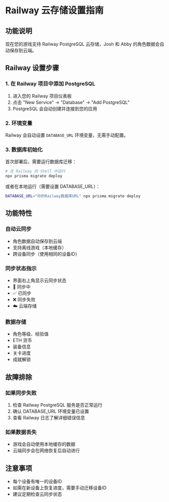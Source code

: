 # Railway 云存储设置指南

## 功能说明
现在您的游戏支持 Railway PostgreSQL 云存储，Josh 和 Abby 的角色数据会自动保存到云端。

## Railway 设置步骤

### 1. 在 Railway 项目中添加 PostgreSQL
1. 进入您的 Railway 项目仪表板
2. 点击 "New Service" → "Database" → "Add PostgreSQL"
3. PostgreSQL 会自动创建并连接到您的应用

### 2. 环境变量
Railway 会自动设置 `DATABASE_URL` 环境变量，无需手动配置。

### 3. 数据库初始化
首次部署后，需要运行数据库迁移：

```bash
# 在 Railway 的 Shell 中运行
npx prisma migrate deploy
```

或者在本地运行（需要设置 DATABASE_URL）：
```bash
DATABASE_URL="你的Railway数据库URL" npx prisma migrate deploy
```

## 功能特性

### 自动云同步
- 角色数据自动保存到云端
- 支持离线游戏（本地缓存）
- 跨设备同步（使用相同的设备ID）

### 同步状态指示
- 界面右上角显示云同步状态
- 🔄 同步中
- ✅ 已同步
- ❌ 同步失败
- ☁️ 云端存储

### 数据存储
- 角色等级、经验值
- ETH 货币
- 装备信息
- 关卡进度
- 成就解锁

## 故障排除

### 如果同步失败
1. 检查 Railway PostgreSQL 服务是否正常运行
2. 确认 DATABASE_URL 环境变量已设置
3. 查看 Railway 日志了解详细错误信息

### 如果数据丢失
- 游戏会自动使用本地缓存的数据
- 云端同步会在网络恢复后自动进行

## 注意事项
- 每个设备有唯一的设备ID
- 如需在新设备上恢复进度，需要手动迁移设备ID
- 建议定期检查云同步状态